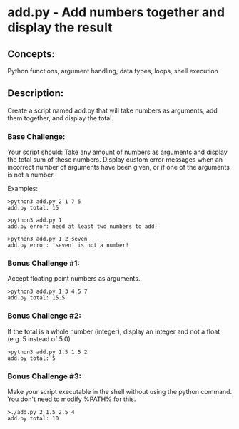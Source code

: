
# add.py - Add numbers together and display the result

## Concepts:
Python functions, argument handling, data types, loops, shell execution

## Description:
Create a script named add.py that will take numbers as arguments, add them together, and display the total.


### Base Challenge:

Your script should:
 Take any amount of numbers as arguments and display the total sum of these numbers.
 Display custom error messages when an incorrect number of arguments have been given, or if one of the arguments is not a number.

Examples:

```
>python3 add.py 2 1 7 5
add.py total: 15

>python3 add.py 1
add.py error: need at least two numbers to add!

>python3 add.py 1 2 seven
add.py error: 'seven' is not a number!
```


### Bonus Challenge #1:

Accept floating point numbers as arguments.

```
>python3 add.py 1 3 4.5 7
add.py total: 15.5
```


### Bonus Challenge #2:

If the total is a whole number (integer), display an integer and not a float (e.g. 5 instead of 5.0)

```
>python3 add.py 1.5 1.5 2
add.py total: 5
```


### Bonus Challenge #3:

Make your script executable in the shell without using the python command.  You don't need to modify %PATH% for this.

```
>./add.py 2 1.5 2.5 4
add.py total: 10
```

